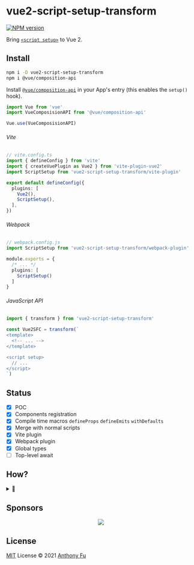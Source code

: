 # vue2-script-setup-transform

[![NPM version](https://img.shields.io/npm/v/vue2-script-setup-transform?color=a1b858&label=)](https://www.npmjs.com/package/vue2-script-setup-transform)

Bring [`<script setup>`](https://github.com/vuejs/rfcs/blob/master/active-rfcs/0040-script-setup.md) to Vue 2.

## Install

```bash
npm i -D vue2-script-setup-transform
npm i @vue/composition-api
```

Install [`@vue/composition-api`](https://github.com/vuejs/composition-api) in your App's entry (this enables the `setup()` hook).

```ts
import Vue from 'vue'
import VueComposisionAPI from '@vue/composition-api'

Vue.use(VueComposisionAPI)
```

###### Vite

```ts
// vite.config.ts
import { defineConfig } from 'vite'
import { createVuePlugin as Vue2 } from 'vite-plugin-vue2'
import ScriptSetup from 'vue2-script-setup-transform/vite-plugin'

export default defineConfig({
  plugins: [
    Vue2(),
    ScriptSetup(),
  ],
})
```

###### Webpack

```ts
// webpack.config.js
import ScriptSetup from 'vue2-script-setup-transform/webpack-plugin'

module.exports = {
  /* ... */
  plugins: [
    ScriptSetup()
  ]
}
```

###### JavaScript API

```ts
import { transform } from 'vue2-script-setup-transform'

const Vue2SFC = transform(`
<template>
  <!-- ... -->
</template>

<script setup>
  // ...
</script>
`)
```

## Status

- [x] POC
- [x] Components registration
- [x] Compile time macros `defineProps` `defineEmits` `withDefaults`
- [x] Merge with normal scripts
- [x] Vite plugin
- [x] Webpack plugin
- [x] Global types
- [ ] Top-level await

## How?

<details>
  <summary>
    👀
  </summary>

![image](https://user-images.githubusercontent.com/11247099/130307245-20f9342e-377b-4565-b55d-1b91741b5c0f.png)

It's made possible by transforming the SFC back to normal `<script>` and let the Vue 2 SFC compiler handle the rest.

</details>


## Sponsors

<p align="center">
  <a href="https://cdn.jsdelivr.net/gh/antfu/static/sponsors.svg">
    <img src='https://cdn.jsdelivr.net/gh/antfu/static/sponsors.svg'/>
  </a>
</p>

## License

[MIT](./LICENSE) License © 2021 [Anthony Fu](https://github.com/antfu)
